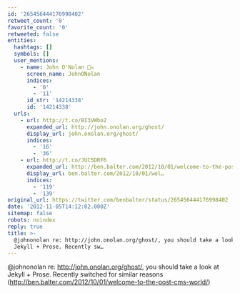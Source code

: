 ```yaml
---
id: '265456444176998402'
retweet_count: '0'
favorite_count: '0'
retweeted: false
entities:
  hashtags: []
  symbols: []
  user_mentions:
    - name: John O'Nolan 🏴‍☠️
      screen_name: JohnONolan
      indices:
        - '0'
        - '11'
      id_str: '14214338'
      id: '14214338'
  urls:
    - url: http://t.co/BI3VWbo2
      expanded_url: http://john.onolan.org/ghost/
      display_url: john.onolan.org/ghost/
      indices:
        - '16'
        - '36'
    - url: http://t.co/JUC5DRF6
      expanded_url: http://ben.balter.com/2012/10/01/welcome-to-the-post-cms-world/
      display_url: ben.balter.com/2012/10/01/wel…
      indices:
        - '119'
        - '139'
original_url: https://twitter.com/benbalter/status/265456444176998402
date: '2012-11-05T14:12:02.000Z'
sitemap: false
robots: noindex
reply: true
title: >-
  @johnonolan re: http://john.onolan.org/ghost/, you should take a look at
  Jekyll + Prose. Recently sw…
---
```


@johnonolan re: http://john.onolan.org/ghost/, you should take a look at Jekyll + Prose. Recently switched for similar reasons (http://ben.balter.com/2012/10/01/welcome-to-the-post-cms-world/)